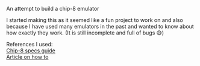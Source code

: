 An attempt to build a chip-8 emulator

I started making this as it seemed like a fun project to work on and also because I have used many emulators in the past and wanted to know about how exactly they work.
(It is still incomplete and full of bugs 😅)

References I used:
<br>
[Chip-8 specs guide](http://devernay.free.fr/hacks/chip8/C8TECH10.HTM)
<br>
[Article on how to](https://www.freecodecamp.org/news/creating-your-very-own-chip-8-emulator/)

